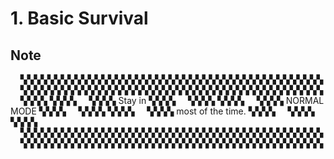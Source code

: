
#	1. Basic Survival
##	   Note

    ▚▚▚▚▚▚▚▚▚▚▚▚▚▚▚▚▚▚▚▚▚▚▚▚▚▚▚▚▚▚▚▚▚▚▚▚▚▚▚▚▚▚▚▚▚
    ▚▚▚▚▚▚▚▚▚▚▚▚▚▚▚▚▚▚▚▚▚▚▚▚▚▚▚▚▚▚▚▚▚▚▚▚▚▚▚▚▚▚▚▚▚
    ▚▚▚▚                                     ▚▚▚▚
    ▚▚▚▚               Stay in               ▚▚▚▚
    ▚▚▚▚                                     ▚▚▚▚
    ▚▚▚▚             NORMAL MODE             ▚▚▚▚
    ▚▚▚▚                                     ▚▚▚▚
    ▚▚▚▚          most of the time.          ▚▚▚▚
    ▚▚▚▚                                     ▚▚▚▚
    ▚▚▚▚▚▚▚▚▚▚▚▚▚▚▚▚▚▚▚▚▚▚▚▚▚▚▚▚▚▚▚▚▚▚▚▚▚▚▚▚▚▚▚▚▚
    ▚▚▚▚▚▚▚▚▚▚▚▚▚▚▚▚▚▚▚▚▚▚▚▚▚▚▚▚▚▚▚▚▚▚▚▚▚▚▚▚▚▚▚▚▚

